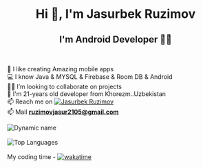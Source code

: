 <h1 align="center">Hi 👋, I'm Jasurbek Ruzimov</h1>
<h2 align="center">I'm Android Developer 👨‍💻</h2><br>

💫 I like creating Amazing mobile apps \
💻 I know Java & MYSQL & Firebase & Room DB & Android  \
👨‍💻 I’m looking to collaborate on projects  \
💬 I'm 21-years old developer from  Khorezm..Uzbekistan  \
📫 Reach me on [![Jasurbek Ruzimov](https://img.shields.io/badge/JasurbekRuzimov-30302f?style=flat&logo=telegram)](https://t.me/Ruzimov_Jasurbek) \
📫 Mail **ruzimovjasur2105@gmail.com**



![Dynamic name](https://github-readme-stats.vercel.app/api?username=JasurbekRuzimov&show_icons=true&theme=radical) <br> <br>
![Top Languages](https://github-readme-stats.vercel.app/api/top-langs/?username=JasurbekRuzimov&layout=compact&theme=radical)  <br> <br>
My coding time -
[![wakatime](https://wakatime.com/badge/user/500733b8-649c-4738-ba60-2d94839400de.svg)](https://wakatime.com/@500733b8-649c-4738-ba60-2d94839400de)

